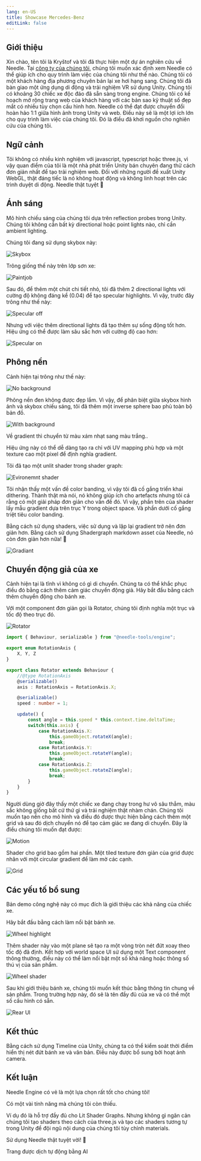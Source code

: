 ```yaml
---
lang: en-US
title: Showcase Mercedes-Benz
editLink: false
---
```


## Giới thiệu

Xin chào, tên tôi là Kryštof và tôi đã thực hiện một dự án nghiên cứu về Needle. Tại [công ty của chúng tôi](https://www.ishowroom.cz/home/), chúng tôi muốn xác định xem Needle có thể giúp ích cho quy trình làm việc của chúng tôi như thế nào. Chúng tôi có một khách hàng địa phương chuyên bán lại xe hơi hạng sang. Chúng tôi đã bàn giao một ứng dụng di động và trải nghiệm VR sử dụng Unity. Chúng tôi có khoảng 30 chiếc xe độc đáo đã sẵn sàng trong engine. Chúng tôi có kế hoạch mở rộng trang web của khách hàng với các bản sao kỹ thuật số đẹp mắt có nhiều tùy chọn cấu hình hơn. Needle có thể đạt được chuyển đổi hoàn hảo 1:1 giữa hình ảnh trong Unity và web. Điều này sẽ là một lợi ích lớn cho quy trình làm việc của chúng tôi. Đó là điều đã khơi nguồn cho nghiên cứu của chúng tôi.

<sample src="https://engine.needle.tools/demos/mercedes-benz-demo/" />

## Ngữ cảnh

Tôi không có nhiều kinh nghiệm với javascript, typescript hoặc three.js, vì vậy quan điểm của tôi là một nhà phát triển Unity bán chuyên đang thử cách đơn giản nhất để tạo trải nghiệm web. Đối với những người đề xuất Unity WebGL, thật đáng tiếc là nó không hoạt động và không linh hoạt trên các trình duyệt di động. Needle thật tuyệt 💚

## Ánh sáng

Mô hình chiếu sáng của chúng tôi dựa trên reflection probes trong Unity. Chúng tôi không cần bất kỳ directional hoặc point lights nào, chỉ cần ambient lighting.

Chúng tôi đang sử dụng skybox này:

 ![Skybox](/showcase-mercedes/1_skybox.png)

Trông giống thế này trên lớp sơn xe:

![Paintjob](/showcase-mercedes/2_paintjob_simple.jpg)

Sau đó, để thêm một chút chi tiết nhỏ, tôi đã thêm 2 directional lights với cường độ không đáng kể (0.04) để tạo specular highlights. Vì vậy, trước đây trông như thế này:

![Specular off](/showcase-mercedes/3_SpecularHighlights_off.jpg)

Nhưng với việc thêm directional lights đã tạo thêm sự sống động tốt hơn. Hiệu ứng có thể được làm sâu sắc hơn với cường độ cao hơn:

![Specular on](/showcase-mercedes/4_SpecularHighlights_on.jpg)

## Phông nền

Cảnh hiện tại trông như thế này:

![No background](/showcase-mercedes/5_NoBackground.jpg)

Phông nền đen không được đẹp lắm. Vì vậy, để phân biệt giữa skybox hình ảnh và skybox chiếu sáng, tôi đã thêm một inverse sphere bao phủ toàn bộ bản đồ.

![With background](/showcase-mercedes/6_MapBackground.png)

Về gradient thì chuyển từ màu xám nhạt sang màu trắng..

Hiệu ứng này có thể dễ dàng tạo ra chỉ với UV mapping phù hợp và một texture cao một pixel để định nghĩa gradient.

Tôi đã tạo một unlit shader trong shader graph:

![Evironemnt shader](/showcase-mercedes/7_EnvShaderGraph.jpg)

Tôi nhận thấy một vấn đề color banding, vì vậy tôi đã cố gắng triển khai dithering. Thành thật mà nói, nó không giúp ích cho artefacts nhưng tôi cá rằng có một giải pháp đơn giản cho vấn đề đó. Vì vậy, phần trên của shader lấy mẫu gradient dựa trên trục Y trong object space. Và phần dưới cố gắng triệt tiêu color banding.

Bằng cách sử dụng shaders, việc sử dụng và lặp lại gradient trở nên đơn giản hơn. Bằng cách sử dụng Shadergraph markdown asset của Needle, nó còn đơn giản hơn nữa! 🌵

![Gradiant](/showcase-mercedes/8_Gradiant.png)

## Chuyển động giả của xe

Cảnh hiện tại là tĩnh vì không có gì di chuyển. Chúng ta có thể khắc phục điều đó bằng cách thêm cảm giác chuyển động giả. Hãy bắt đầu bằng cách thêm chuyển động cho bánh xe.

Với một component đơn giản gọi là Rotator, chúng tôi định nghĩa một trục và tốc độ theo trục đó.

![Rotator](/showcase-mercedes/9_Rotator.png)
```ts twoslash
import { Behaviour, serializable } from "@needle-tools/engine";

export enum RotationAxis {
    X, Y, Z
}

export class Rotator extends Behaviour {
    //@type RotationAxis
    @serializable()
    axis : RotationAxis = RotationAxis.X;

    @serializable()
    speed : number = 1;

    update() {
        const angle = this.speed * this.context.time.deltaTime;
        switch(this.axis) {
            case RotationAxis.X:
                this.gameObject.rotateX(angle);
                break;
            case RotationAxis.Y:
                this.gameObject.rotateY(angle);
                break;
            case RotationAxis.Z:
                this.gameObject.rotateZ(angle);
                break;
        }
    }
}
```

Người dùng giờ đây thấy một chiếc xe đang chạy trong hư vô sâu thẳm, màu sắc không giống bất cứ thứ gì và trải nghiệm thật nhàm chán. Chúng tôi muốn tạo nền cho mô hình và điều đó được thực hiện bằng cách thêm một grid và sau đó dịch chuyển nó để tạo cảm giác xe đang di chuyển. Đây là điều chúng tôi muốn đạt được:

![Motion](/showcase-mercedes/10_WheelsAndGrid.png)

Shader cho grid bao gồm hai phần. Một tiled texture đơn giản của grid được nhân với một circular gradient để làm mờ các cạnh.

![Grid](/showcase-mercedes/11_GridShader.jpg)

## Các yếu tố bổ sung

Bản demo công nghệ này có mục đích là giới thiệu các khả năng của chiếc xe.

Hãy bắt đầu bằng cách làm nổi bật bánh xe.

![Wheel highlight](/showcase-mercedes/12_WheelWithText.png)

Thêm shader này vào một plane sẽ tạo ra một vòng tròn nét đứt xoay theo tốc độ đã định. Kết hợp với world space UI sử dụng một Text component thông thường, điều này có thể làm nổi bật một số khả năng hoặc thông số thú vị của sản phẩm.

![Wheel shader](/showcase-mercedes/13_WheelShader.jpg)

Sau khi giới thiệu bánh xe, chúng tôi muốn kết thúc bằng thông tin chung về sản phẩm. Trong trường hợp này, đó sẽ là tên đầy đủ của xe và có thể một số cấu hình có sẵn.

![Rear UI](/showcase-mercedes/14_RearUI.jpg)

## Kết thúc

Bằng cách sử dụng Timeline của Unity, chúng ta có thể kiểm soát thời điểm hiển thị nét đứt bánh xe và văn bản. Điều này được bổ sung bởi hoạt ảnh camera.

## Kết luận

Needle Engine có vẻ là một lựa chọn rất tốt cho chúng tôi!

Có một vài tính năng mà chúng tôi còn thiếu.

Ví dụ đó là hỗ trợ đầy đủ cho Lit Shader Graphs. Nhưng không gì ngăn cản chúng tôi tạo shaders theo cách của three.js và tạo các shaders tương tự trong Unity để đội ngũ nội dung của chúng tôi tùy chỉnh materials.

Sử dụng Needle thật tuyệt vời! 🌵

Trang được dịch tự động bằng AI